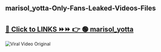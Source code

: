 
 ## marisol_yotta-Only-Fans-Leaked-Videos-Files

# <h2><a href="https://mediaupload.pro?marisol_yotta">🔗 Click to LINKS ⏩⏩ 👉 🟢 marisol_yotta </a></h2>

<a href="https://mediaupload.pro?marisol_yotta" rel="nofollow" data-target="animated-image.originalLink"><img src="https://i.ibb.co.com/xMMVF88/686577567.gif" alt="Viral Video Original" style="max-width: 100%; display: inline-block;" data-target="animated-image.originalImage"></a>